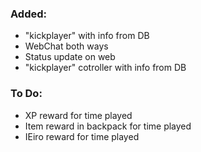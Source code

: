 ### Added:
- "kickplayer" with info from DB
- WebChat both ways
- Status update on web
- "kickplayer" cotroller with info from DB
### To Do:
- XP reward for time played
- Item reward in backpack for time played
- IEiro reward for time played
